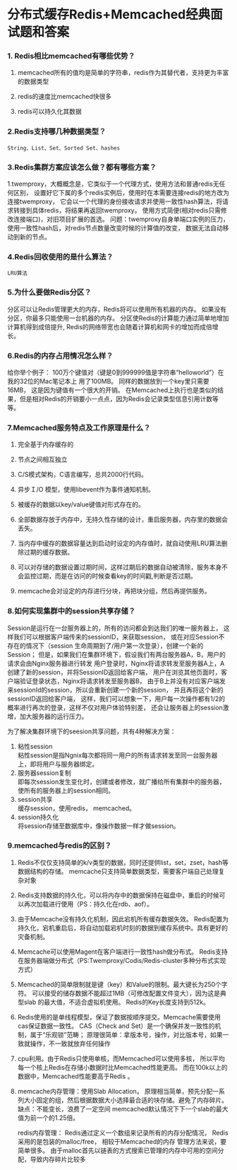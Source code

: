 # 分布式缓存Redis+Memcached经典面试题和答案
### 1. Redis相比memcached有哪些优势？
1. memcached所有的值均是简单的字符串，redis作为其替代者，支持更为丰富的数据类型

2. redis的速度比memcached快很多

3. redis可以持久化其数据

### 2.Redis支持哪几种数据类型？
````
String、List、Set、Sorted Set、hashes
````

### 3.Redis集群方案应该怎么做？都有哪些方案？

1.twemproxy，大概概念是，它类似于一个代理方式，使用方法和普通redis无任何区别，
设置好它下属的多个redis实例后，使用时在本需要连接redis的地方改为连接twemproxy，
它会以一个代理的身份接收请求并使用一致性hash算法，将请求转接到具体redis，将结果再返回twemproxy。
使用方式简便(相对redis只需修改连接端口)，对旧项目扩展的首选。
问题：twemproxy自身单端口实例的压力，使用一致性hash后，对redis节点数量改变时候的计算值的改变，
数据无法自动移动到新的节点。

### 4.Redis回收使用的是什么算法？
````
LRU算法
````

### 5.为什么要做Redis分区？

分区可以让Redis管理更大的内存，Redis将可以使用所有机器的内存。
如果没有分区，你最多只能使用一台机器的内存。
分区使Redis的计算能力通过简单地增加计算机得到成倍提升,
Redis的网络带宽也会随着计算机和网卡的增加而成倍增长。

### 6.Redis的内存占用情况怎么样？

给你举个例子： 100万个键值对（键是0到999999值是字符串“helloworld”）在我的32位的Mac笔记本上 用了100MB。
同样的数据放到一个key里只需要16MB， 这是因为键值有一个很大的开销。 
在Memcached上执行也是类似的结果，但是相对Redis的开销要小一点点，因为Redis会记录类型信息引用计数等等。

### 7.Memcached服务特点及工作原理是什么？

1. 完全基于内存缓存的

2. 节点之间相互独立

3. C/S模式架构，C语言编写，总共2000行代码。

4. 异步Ｉ/O 模型，使用libevent作为事件通知机制。

5. 被缓存的数据以key/value键值对形式存在的。

6. 全部数据存放于内存中，无持久性存储的设计，重启服务器，内存里的数据会丢失。

7. 当内存中缓存的数据容量达到启动时设定的内存值时，就自动使用LRU算法删除过期的缓存数据。

8. 可以对存储的数据设置过期时间，这样过期后的数据自动被清除，服务本身不会监控过期，而是在访问的时候查看key的时间戳,判断是否过期。

9. memcache会对设定的内存进行分块，再把块分组，然后再提供服务。

### 8.如何实现集群中的session共享存储？

Session是运行在一台服务器上的，所有的访问都会到达我们的唯一服务器上，
这样我们可以根据客户端传来的sessionID，来获取session，
或在对应Session不存在的情况下（session 生命周期到了/用户第一次登录），创建一个新的Session；
但是，如果我们在集群环境下，假设我们有两台服务器A，B，用户的请求会由Nginx服务器进行转发
用户登录时，Nginx将请求转发至服务器A上，A创建了新的session，并将SessionID返回给客户端，
用户在浏览其他页面时，客户端验证登录状态，Nginx将请求转发至服务器B，
由于B上并没有对应客户端发来sessionId的session，所以会重新创建一个新的session，
并且再将这个新的sessionID返回给客户端，
这样，我们可以想象一下，用户每一次操作都有1/2的概率进行再次的登录，这样不仅对用户体验特别差，
还会让服务器上的session激增，加大服务器的运行压力。

为了解决集群环境下的seesion共享问题，共有4种解决方案：
1. 粘性session    
粘性session是指Ngnix每次都将同一用户的所有请求转发至同一台服务器上，即将用户与服务器绑定。
2. 服务器session复制  
即每次session发生变化时，创建或者修改，就广播给所有集群中的服务器，使所有的服务器上的session相同。
3. session共享    
缓存session，使用redis， memcached。
4. session持久化   
将session存储至数据库中，像操作数据一样才做session。

### 9.memcached与redis的区别？
1. Redis不仅仅支持简单的k/v类型的数据，同时还提供list，set，zset，hash等数据结构的存储。
    memcache只支持简单数据类型，需要客户端自己处理复杂对象

2. Redis支持数据的持久化，可以将内存中的数据保持在磁盘中，重启的时候可以再次加载进行使用（PS：持久化在rdb、aof）。

3. 由于Memcache没有持久化机制，因此宕机所有缓存数据失效。
    Redis配置为持久化，宕机重启后，将自动加载宕机时刻的数据到缓存系统中。具有更好的灾备机制。

4. Memcache可以使用Magent在客户端进行一致性hash做分布式。
    Redis支持在服务器端做分布式（PS:Twemproxy/Codis/Redis-cluster多种分布式实现方式）

5. Memcached的简单限制就是键（key）和Value的限制。最大键长为250个字符。
    可以接受的储存数据不能超过1MB（可修改配置文件变大），因为这是典型slab 的最大值，不适合虚拟机使用。
    Redis的Key长度支持到512k。

6. Redis使用的是单线程模型，保证了数据按顺序提交。Memcache需要使用cas保证数据一致性。
    CAS（Check and Set）是一个确保并发一致性的机制，属于“乐观锁”范畴；
    原理很简单：拿版本号，操作，对比版本号，如果一致就操作，不一致就放弃任何操作
    
7. cpu利用。由于Redis只使用单核，而Memcached可以使用多核，
    所以平均每一个核上Redis在存储小数据时比Memcached性能更高。
    而在100k以上的数据中，Memcached性能要高于Redis 。

8. memcache内存管理：使用Slab Allocation。
    原理相当简单，预先分配一系列大小固定的组，然后根据数据大小选择最合适的块存储。避免了内存碎片。
    缺点：不能变长，浪费了一定空间    memcached默认情况下下一个slab的最大值为前一个的1.25倍。
    
    redis内存管理： Redis通过定义一个数组来记录所有的内存分配情况， Redis采用的是包装的malloc/free，
    相较于Memcached的内存 管理方法来说，要简单很多。
    由于malloc首先以链表的方式搜索已管理的内存中可用的空间分配，导致内存碎片比较多